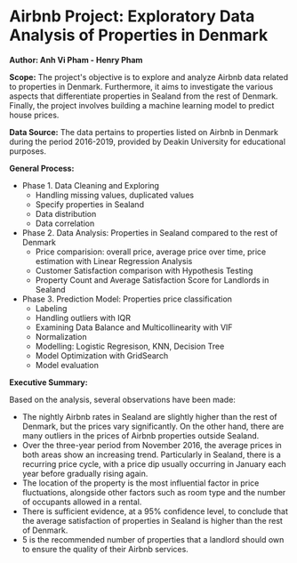 # **Airbnb Project: Exploratory Data Analysis of Properties in Denmark**
**Author: Anh Vi Pham - Henry Pham**  

**Scope:** The project's objective is to explore and analyze Airbnb data related to properties in Denmark. Furthermore, it aims to investigate the various aspects that differentiate properties in Sealand from the rest of Denmark. Finally, the project involves building a machine learning model to predict house prices.

**Data Source:** The data pertains to properties listed on Airbnb in Denmark during the period 2016-2019, provided by Deakin University for educational purposes.  

**General Process:** 
- Phase 1. Data Cleaning and Exploring
    + Handling missing values, duplicated values
    + Specify properties in Sealand
    + Data distribution
    + Data correlation   
- Phase 2. Data Analysis: Properties in Sealand compared to the rest of Denmark  
    + Price comparision: overall price, average price over time, price estimation with Linear Regression Analysis
    + Customer Satisfaction comparison with Hypothesis Testing
    + Property Count and Average Satisfaction Score for Landlords in Sealand
- Phase 3. Prediction Model: Properties price classification
    + Labeling
    + Handling outliers with IQR
    + Examining Data Balance and Multicollinearity with VIF 
    + Normalization
    + Modelling: Logistic Regresison, KNN, Decision Tree
    + Model Optimization with GridSearch
    + Model evaluation    

**Executive Summary:**  

Based on the analysis, several observations have been made: 
-	The nightly Airbnb rates in Sealand are slightly higher than the rest of Denmark, but the prices vary significantly. On the other hand, there are many outliers in the prices of Airbnb properties outside Sealand.
-	Over the three-year period from November 2016, the average prices in both areas show an increasing trend. Particularly in Sealand, there is a recurring price cycle, with a price dip usually occurring in January each year before gradually rising again.
-	The location of the property is the most influential factor in price fluctuations, alongside other factors such as room type and the number of occupants allowed in a rental.
-	There is sufficient evidence, at a 95% confidence level, to conclude that the average satisfaction of properties in Sealand is higher than the rest of Denmark.
-	5 is the recommended number of properties that a landlord should own to ensure the quality of their Airbnb services.
